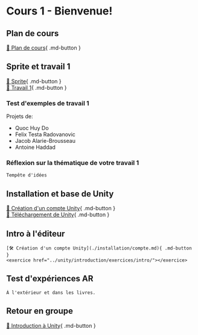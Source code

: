 # Cours 1 - Bienvenue!

## Plan de cours
[📁 Plan de cours](https://cmontmorency365-my.sharepoint.com/:b:/g/personal/lora_boisvert_cmontmorency_qc_ca/EUBSOd1XBz9FtlRAumIpoawBQ0eIzPaiSnY55lTuNJ2AIQ?e=Bo5TuD){ .md-button }   <br>
     

## Sprite et travail 1
[📝 Sprite](./unity/sprite.md){ .md-button }    
[💼 Travail 1](./consignes/travail1.md){ .md-button }     
    
### Test d'exemples de travail 1
Projets de:     
- Quoc Huy Do
- Felix Testa Radovanovic
- Jacob Alarie-Brousseau
- Antoine Haddad
       

### Réflexion sur la thématique de votre travail 1
    Tempête d'idées   
           

## Installation et base de Unity
[📝 Création d'un compte Unity](./installation/compte.md){ .md-button }    
[📝 Téléchargement de Unity](./installation/telechargement.md){ .md-button }    

           

## Intro à l'éditeur 
    [🛠️ Création d'un compte Unity](./installation/compte.md){ .md-button }   
    <exercice href="../unity/introduction/exercices/intro/"></exercice>
 
           
    
## Test d'expériences AR
    À l'extérieur et dans les livres.   
           
## Retour en groupe 
[📝 Introduction à Unity](./unity/introduction.md){ .md-button }  

